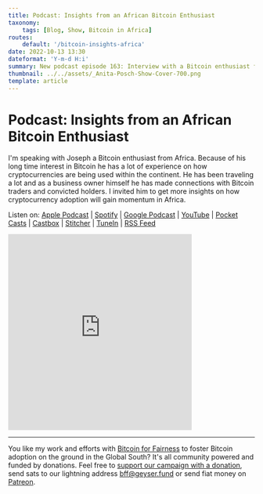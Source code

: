 ```yaml
---
title: Podcast: Insights from an African Bitcoin Enthusiast
taxonomy:
    tags: [Blog, Show, Bitcoin in Africa]
routes:
    default: '/bitcoin-insights-africa'
date: 2022-10-13 13:30
dateformat: 'Y-m-d H:i'
summary: New podcast episode 163: Interview with a Bitcoin enthusiast from Africa. Lots of insights on trading volume, regulation, use-cases and the answer to do people use Bitcoin or stablecoins?
thumbnail: ../../assets/_Anita-Posch-Show-Cover-700.png
template: article
---
```


# Podcast: Insights from an African Bitcoin Enthusiast

I'm speaking with Joseph a Bitcoin enthusiast from Africa. Because of his long time interest in Bitcoin he has a lot of experience on how cryptocurrencies are being used within the continent. He has been traveling a lot and as a business owner himself he has made connections with Bitcoin traders and convicted holders. I invited him to get more insights on how cryptocurrency adoption will gain momentum in Africa.

Listen on: [Apple Podcast](https://podcasts.apple.com/at/podcast/bitcoin-co/id1432576313) | [Spotify](https://open.spotify.com/show/0EJu3cMWF0AMxeO8NMH71z) | [Google Podcast](https://podcasts.google.com/?feed=aHR0cHM6Ly9iaXRjb2ludW5kY28uY29tL2VuL2ZlZWQvbXAzLw) | [YouTube](https://www.youtube.com/playlist?list=PL2zepPkogWotoUrb4T2XjLHa3SGHT5IX-) | [Pocket Casts](https://pca.st/YYPf) | [Castbox](https://castbox.fm/channel/id1484185) | [Stitcher](https://www.stitcher.com/podcast/anita-posch/bitcoin-co) | [TuneIn](https://tunein.com/podcasts/Business--Economics-Podcasts/Bitcoin--Co-p1189680/) | [RSS Feed](https://bitcoinundco.com/en/feed/mp3/)

<iframe title="Podlove Web Player: The Anita Posch Show: A Bitcoin only podcast - Insights from a Bitcoin Enthusiast in Africa" width="375" height="400" src="https://cdn.podlove.org/web-player/share.html?episode=https%3A%2F%2Fbitcoinundco.com%2Fen%2F%3Fpodlove_player4%3D1629" frameborder="0" scrolling="no" tabindex="0"></iframe>



---
You like my work and efforts with [Bitcoin for Fairness](https://bffbtc.org) to foster Bitcoin adoption on the ground in the Global South? It's all community powered and funded by donations. Feel free to [support our campaign with a donation](https://anita.link/geyser), send sats to our lightning address bff@geyser.fund or send fiat money on [Patreon](https://patreon.com/anitaposch).